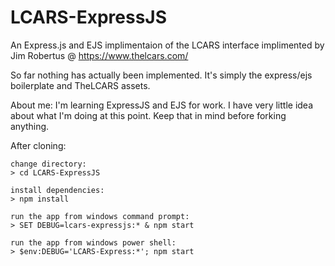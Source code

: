 # LCARS-ExpressJS
An Express.js and EJS implimentaion of the LCARS interface implimented by Jim Robertus @ https://www.thelcars.com/

So far nothing has actually been implemented. It's simply the express/ejs boilerplate and TheLCARS assets. 

About me: I'm learning ExpressJS and EJS for work. I have very little idea about what I'm doing at this point. Keep that in mind before forking anything.

After cloning: 

    change directory:
    > cd LCARS-ExpressJS

    install dependencies:
    > npm install

    run the app from windows command prompt:
    > SET DEBUG=lcars-expressjs:* & npm start

    run the app from windows power shell:
    > $env:DEBUG='LCARS-Express:*'; npm start